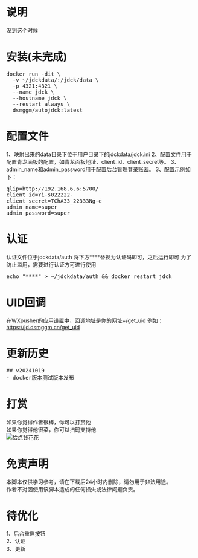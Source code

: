 # 说明
没到这个时候

# 安装(未完成)
<pre>
docker run -dit \
  -v ~/jdckdata/:/jdck/data \
  -p 4321:4321 \
  --name jdck \
  --hostname jdck \
  --restart always \
  dsmggm/autojdck:latest
</pre>

# 配置文件
1、映射出来的data目录下位于用户目录下的jdckdata/jdck.ini
2、配置文件用于配置青龙面板的配置，如青龙面板地址、client_id、client_secret等。
3、admin_name和admin_password用于配置后台管理登录账密。
3、配置示例如下：
<pre>
qlip=http://192.168.6.6:5700/
client_id=Yi-s022222-
client_secret=TChA33_22333Ng-e
admin_name=super
admin_password=super
</pre>

# 认证
认证文件位于jdckdata/auth
将下方****替换为认证码即可，之后运行即可
为了防止滥用，需要进行认证方可进行使用
<pre>
echo "****" > ~/jdckdata/auth && docker restart jdck
</pre>

# UID回调
在WXpusher的应用设置中，回调地址是你的网址+/get_uid
例如：https://jd.dsmggm.cn/get_uid

# 更新历史
<pre>
## v20241019
- docker版本测试版本发布
</pre>

# 打赏  
如果你觉得作者很棒，你可以打赏他  
如果你觉得他很菜，你可以扫码支持他  
![给点钱花花](get_me_some_money.jpg)  

# 免责声明  
本脚本仅供学习参考，请在下载后24小时内删除，请勿用于非法用途。  
作者不对因使用该脚本造成的任何损失或法律问题负责。  

# 待优化
1、后台重启按钮  
2、认证  
3、更新 